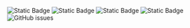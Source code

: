 ![Static Badge](https://img.shields.io/badge/blacklists-61-000000) ![Static Badge](https://img.shields.io/badge/blacklisted-2932948-cc0000) ![Static Badge](https://img.shields.io/badge/whitelisted-2254-00CC00) ![Static Badge](https://img.shields.io/badge/streaming_blacklist-28107-000000) ![GitHub issues](https://img.shields.io/github/issues/fabriziosalmi/blacklists)
